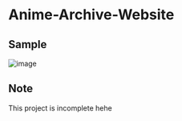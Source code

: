 # Anime-Archive-Website
## Sample
![image](https://user-images.githubusercontent.com/85553852/182182170-a6fa0811-ec49-423d-9879-69a56f4054d5.png)

## Note
This project is incomplete hehe
